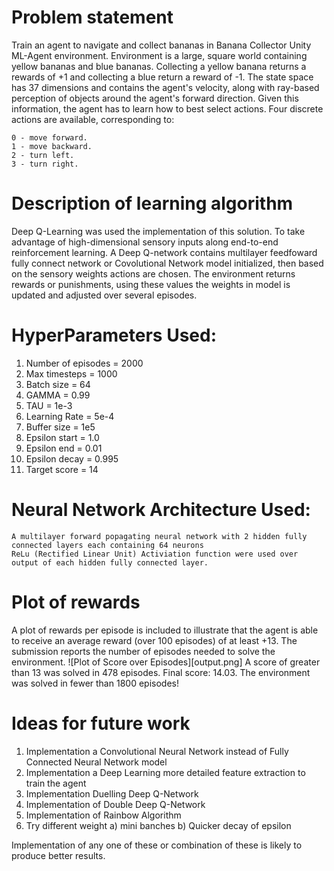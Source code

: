 # Problem statement
Train an agent to navigate and collect bananas in Banana Collector Unity ML-Agent environment. Environment is a large, square world containing yellow bananas and blue bananas. Collecting a yellow banana returns a rewards of +1 and collecting a blue return a reward of -1. The state space has 37 dimensions and contains the agent's velocity, along with ray-based perception of objects around the agent's forward direction. Given this information, the agent has to learn how to best select actions. Four discrete actions are available, corresponding to:

    0 - move forward.
    1 - move backward.
    2 - turn left.
    3 - turn right.

# Description of learning algorithm
Deep Q-Learning was used the implementation of this solution. To take advantage of high-dimensional sensory inputs along end-to-end reinforcement learning. A Deep Q-network contains multilayer feedfoward fully connect network or Covolutional Network model initialized, then based on the sensory weights actions are chosen. The environment returns rewards or punishments, using these values the weights in model is updated and adjusted over several episodes.


# HyperParameters Used:
1) Number of episodes = 2000
2) Max timesteps = 1000
3) Batch size = 64
4) GAMMA = 0.99
5) TAU = 1e-3
6) Learning Rate = 5e-4
7) Buffer size = 1e5
8) Epsilon start = 1.0
9) Epsilon end = 0.01
10) Epsilon decay = 0.995
11) Target score = 14

# Neural Network Architecture Used:
    A multilayer forward popagating neural network with 2 hidden fully connected layers each containing 64 neurons
    ReLu (Rectified Linear Unit) Activiation function were used over output of each hidden fully connected layer.

# Plot of rewards
A plot of rewards per episode is included to illustrate that the agent is able to receive an average reward (over 100 episodes) of at least +13. The submission reports the number of episodes needed to solve the environment. 
![Plot of Score over Episodes][output.png]
A score of greater than 13 was solved in 478 episodes. Final score: 14.03.
The environment was solved in fewer than 1800 episodes!

# Ideas for future work
1) Implementation a Convolutional Neural Network instead of Fully Connected Neural Network model
2) Implementation a Deep Learning more detailed feature extraction to train the agent
3) Implementation Duelling Deep Q-Network
4) Implementation of Double Deep Q-Network
5) Implementation of Rainbow Algorithm
6) Try different weight
    a) mini banches
    b) Quicker decay of epsilon

Implementation of any one of these or combination of these is likely to produce better results. 